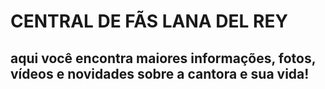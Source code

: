 # CENTRAL DE FÃS LANA DEL REY #
## aqui você encontra maiores informações, fotos, vídeos e novidades sobre a cantora e sua vida! ##
